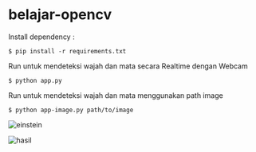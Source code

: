 # belajar-opencv
Install dependency :

```
$ pip install -r requirements.txt
```

Run untuk mendeteksi wajah dan mata secara Realtime dengan Webcam

```
$ python app.py
```

Run untuk mendeteksi wajah dan mata menggunakan path image

```
$ python app-image.py path/to/image
```

![einstein](https://user-images.githubusercontent.com/73166558/122932305-d27f1b80-d397-11eb-9f84-8d7b43d88868.jpg)

![hasil](https://user-images.githubusercontent.com/73166558/122934637-e88ddb80-d399-11eb-8891-206f62bf0ac8.jpg)